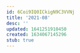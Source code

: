 ```yaml
---
id: 6Coi9IQ0ICkigN9C3VVNj
title: '2021-08'
desc: ''
updated: 1641251910450
created: 1634067145296
stub: true
---
```


